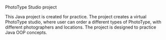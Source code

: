 PhotoType Studio project

This Java project is created for practice. 
The project creates a virtual PhotoType studio, where user can order a different types of PhotoType, with different photographers and locations.
The project is designed to practice Java OOP concepts. 